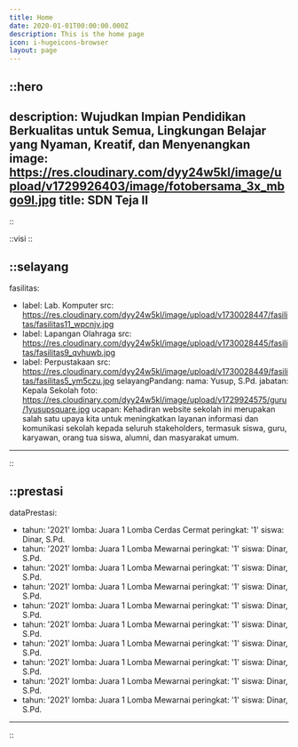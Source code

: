 ```yaml
---
title: Home
date: 2020-01-01T00:00:00.000Z
description: This is the home page
icon: i-hugeicons-browser
layout: page
---
```


::hero
---
description: Wujudkan Impian Pendidikan Berkualitas untuk Semua, Lingkungan Belajar yang Nyaman, Kreatif, dan Menyenangkan
image: https://res.cloudinary.com/dyy24w5kl/image/upload/v1729926403/image/fotobersama_3x_mbgo9l.jpg
title: SDN Teja II
---
::

::visi
::

::selayang
---
fasilitas:
  - label: Lab. Komputer
    src: https://res.cloudinary.com/dyy24w5kl/image/upload/v1730028447/fasilitas/fasilitas11_wpcnjv.jpg
  - label: Lapangan Olahraga
    src: https://res.cloudinary.com/dyy24w5kl/image/upload/v1730028445/fasilitas/fasilitas9_qvhuwb.jpg
  - label: Perpustakaan
    src: https://res.cloudinary.com/dyy24w5kl/image/upload/v1730028449/fasilitas/fasilitas5_ym5czu.jpg
selayangPandang:
  nama: Yusup, S.Pd.
  jabatan: Kepala Sekolah
  foto: https://res.cloudinary.com/dyy24w5kl/image/upload/v1729924575/guru/1yusupsquare.jpg
  ucapan: Kehadiran website sekolah ini merupakan salah satu upaya kita untuk meningkatkan layanan informasi dan komunikasi sekolah kepada seluruh stakeholders, termasuk siswa, guru, karyawan, orang tua siswa, alumni, dan masyarakat umum.
---
::

::prestasi
---
dataPrestasi:
  - tahun: '2021'
    lomba: Juara 1 Lomba Cerdas Cermat
    peringkat: '1'
    siswa: Dinar, S.Pd.
  - tahun: '2021'
    lomba: Juara 1 Lomba Mewarnai
    peringkat: '1'
    siswa: Dinar, S.Pd.
  - tahun: '2021'
    lomba: Juara 1 Lomba Mewarnai
    peringkat: '1'
    siswa: Dinar, S.Pd.
  - tahun: '2021'
    lomba: Juara 1 Lomba Mewarnai
    peringkat: '1'
    siswa: Dinar, S.Pd.
  - tahun: '2021'
    lomba: Juara 1 Lomba Mewarnai
    peringkat: '1'
    siswa: Dinar, S.Pd.
  - tahun: '2021'
    lomba: Juara 1 Lomba Mewarnai
    peringkat: '1'
    siswa: Dinar, S.Pd.
  - tahun: '2021'
    lomba: Juara 1 Lomba Mewarnai
    peringkat: '1'
    siswa: Dinar, S.Pd.
  - tahun: '2021'
    lomba: Juara 1 Lomba Mewarnai
    peringkat: '1'
    siswa: Dinar, S.Pd.
  - tahun: '2021'
    lomba: Juara 1 Lomba Mewarnai
    peringkat: '1'
    siswa: Dinar, S.Pd.
  - tahun: '2021'
    lomba: Juara 1 Lomba Mewarnai
    peringkat: '1'
    siswa: Dinar, S.Pd.
---
::
